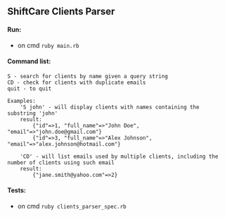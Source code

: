 ## ShiftCare Clients Parser
#### Run:
- on cmd `ruby main.rb`
  
#### Command list:
    S - search for clients by name given a query string
    CD - check for clients with duplicate emails
    quit - to quit
    
    Examples:
        'S john' - will display clients with names containing the substring 'john'
        result:
            {"id"=>1, "full_name"=>"John Doe", "email"=>"john.doe@gmail.com"}
            {"id"=>3, "full_name"=>"Alex Johnson", "email"=>"alex.johnson@hotmail.com"}

        'CD' - will list emails used by multiple clients, including the number of clients using such email
        result:
            {"jane.smith@yahoo.com"=>2}            

#### Tests:
- on cmd `ruby clients_parser_spec.rb`
